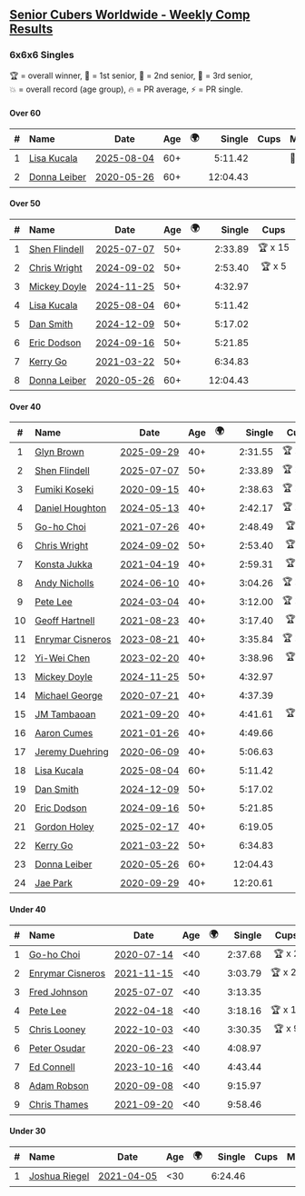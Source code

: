<style>table {white-space: nowrap;}</style>
<link rel="stylesheet" type="text/css" href="/scw-comp/css/flags.css" />

## [Senior Cubers Worldwide - Weekly Comp Results](/scw-comp/results/)
### 6x6x6 Singles

<span style="white-space: nowrap;">🏆 = overall winner</span>, <span style="white-space: nowrap;">🥇 = 1st senior</span>, <span style="white-space: nowrap;">🥈 = 2nd senior</span>, <span style="white-space: nowrap;">🥉 = 3rd senior</span>, <span style="white-space: nowrap;">💥 = overall record (age group)</span>, <span style="white-space: nowrap;">🔥 = PR average</span>, <span style="white-space: nowrap;">⚡ = PR single</span>.

#### Over 60

| # | Name | Date | Age | 🌍 | Single | Cups | Medals | Achievements | Video |
| :--: | :-- | :--: | :--: | :--: | --: | :--: | :-- | :-- | :-- |
| 1 | [Lisa Kucala](../../persons/lisa_kucala/666.md) | [2025-08-04](../../results/2025-08-04/666.md) | 60+ | <i class="flag flag-US" /> | 5:11.42 |  | 🥉 x 6 | 💥 x 8, ⚡ x 8 | [Desktop](https://www.facebook.com/events/692804973405559/permalink/702821319070591) / [Mobile](https://m.facebook.com/events/692804973405559?view=permalink&id=702821319070591) |
| 2 | [Donna Leiber](../../persons/donna_leiber/666.md) | [2020-05-26](../../results/2020-05-26/666.md) | 60+ | <i class="flag flag-US" /> | 12:04.43 |  |  | 💥 x 3, ⚡ x 3 | [Desktop](https://www.facebook.com/events/637852836799991/permalink/640054709913137) / [Mobile](https://m.facebook.com/events/637852836799991?view=permalink&id=640054709913137) |

#### Over 50

| # | Name | Date | Age | 🌍 | Single | Cups | Medals | Achievements | Video |
| :--: | :-- | :--: | :--: | :--: | --: | :--: | :-- | :-- | :-- |
| 1 | [Shen Flindell](../../persons/shen_flindell/666.md) | [2025-07-07](../../results/2025-07-07/666.md) | 50+ | <i class="flag flag-AU" /> | 2:33.89 | 🏆 x 15 | 🥇 x 15, 🥈 x 18, 🥉 x 2 | 💥 x 4, 🔥 x 4, ⚡ x 5 | [Desktop](https://www.facebook.com/events/1058133109253286/permalink/1064362515297012) / [Mobile](https://m.facebook.com/events/1058133109253286?view=permalink&id=1064362515297012) |
| 2 | [Chris Wright](../../persons/chris_wright/666.md) | [2024-09-02](../../results/2024-09-02/666.md) | 50+ | <i class="flag flag-GB" /> | 2:53.40 | 🏆 x 5 | 🥇 x 5, 🥈 x 3 | 💥 x 6, 🔥 x 5, ⚡ x 5 | [Desktop](https://www.facebook.com/events/496466003310019/permalink/499631999660086) / [Mobile](https://m.facebook.com/events/496466003310019?view=permalink&id=499631999660086) |
| 3 | [Mickey Doyle](../../persons/mickey_doyle/666.md) | [2024-11-25](../../results/2024-11-25/666.md) | 50+ | <i class="flag flag-US" /> | 4:32.97 |  | 🥇 x 2, 🥈 x 2, 🥉 x 2 | ⚡ x 7 | [Desktop](https://www.facebook.com/events/568276315811932/permalink/577572214882342) / [Mobile](https://m.facebook.com/events/568276315811932?view=permalink&id=577572214882342) |
| 4 | [Lisa Kucala](../../persons/lisa_kucala/666.md) | [2025-08-04](../../results/2025-08-04/666.md) | 60+ | <i class="flag flag-US" /> | 5:11.42 |  | 🥉 x 6 | 💥 x 8, ⚡ x 8 | [Desktop](https://www.facebook.com/events/692804973405559/permalink/702821319070591) / [Mobile](https://m.facebook.com/events/692804973405559?view=permalink&id=702821319070591) |
| 5 | [Dan Smith](../../persons/dan_smith/666.md) | [2024-12-09](../../results/2024-12-09/666.md) | 50+ | <i class="flag flag-US" /> | 5:17.02 |  | 🥇 x 5, 🥈 x 3, 🥉 x 7 | 💥 x 1, 🔥 x 1, ⚡ x 3 | [Desktop](https://www.facebook.com/events/568276315811932/permalink/586154067357490) / [Mobile](https://m.facebook.com/events/568276315811932?view=permalink&id=586154067357490) |
| 6 | [Eric Dodson](../../persons/eric_dodson/666.md) | [2024-09-16](../../results/2024-09-16/666.md) | 50+ | <i class="flag flag-US" /> | 5:21.85 |  | 🥈 x 1 | ⚡ x 2 | [Desktop](https://www.facebook.com/events/1169142974162460/permalink/1171316953945062) / [Mobile](https://m.facebook.com/events/1169142974162460?view=permalink&id=1171316953945062) |
| 7 | [Kerry Go](../../persons/kerry_go/666.md) | [2021-03-22](../../results/2021-03-22/666.md) | 50+ | <i class="flag flag-US" /> | 6:34.83 |  | 🥈 x 1 | ⚡ x 1 | [Desktop](https://www.facebook.com/events/2537500386546221/permalink/2547152288914364) / [Mobile](https://m.facebook.com/events/2537500386546221?view=permalink&id=2547152288914364) |
| 8 | [Donna Leiber](../../persons/donna_leiber/666.md) | [2020-05-26](../../results/2020-05-26/666.md) | 60+ | <i class="flag flag-US" /> | 12:04.43 |  |  | 💥 x 3, ⚡ x 3 | [Desktop](https://www.facebook.com/events/637852836799991/permalink/640054709913137) / [Mobile](https://m.facebook.com/events/637852836799991?view=permalink&id=640054709913137) |

#### Over 40

| # | Name | Date | Age | 🌍 | Single | Cups | Medals | Achievements | Video |
| :--: | :-- | :--: | :--: | :--: | --: | :--: | :-- | :-- | :-- |
| 1 | [Glyn Brown](../../persons/glyn_brown/666.md) | [2025-09-29](../../results/2025-09-29/666.md) | 40+ | <i class="flag flag-GB" /> | 2:31.55 | 🏆 x 19 | 🥇 x 20, 🥈 x 16, 🥉 x 5 | 💥 x 1, 🔥 x 15, ⚡ x 13 | [Desktop](https://www.facebook.com/events/31214798074830951/permalink/31452954577681965) / [Mobile](https://m.facebook.com/events/31214798074830951?view=permalink&id=31452954577681965) |
| 2 | [Shen Flindell](../../persons/shen_flindell/666.md) | [2025-07-07](../../results/2025-07-07/666.md) | 50+ | <i class="flag flag-AU" /> | 2:33.89 | 🏆 x 15 | 🥇 x 15, 🥈 x 18, 🥉 x 2 | 💥 x 4, 🔥 x 4, ⚡ x 5 | [Desktop](https://www.facebook.com/events/1058133109253286/permalink/1064362515297012) / [Mobile](https://m.facebook.com/events/1058133109253286?view=permalink&id=1064362515297012) |
| 3 | [Fumiki Koseki](../../persons/fumiki_koseki/666.md) | [2020-09-15](../../results/2020-09-15/666.md) | 40+ | <i class="flag flag-JP" /> | 2:38.63 | 🏆 x 24 | 🥇 x 24 | 💥 x 2, 🔥 x 2, ⚡ x 2 | [Desktop](https://www.facebook.com/events/655903882008117/permalink/659480474983791) / [Mobile](https://m.facebook.com/events/655903882008117?view=permalink&id=659480474983791) |
| 4 | [Daniel Houghton](../../persons/daniel_houghton/666.md) | [2024-05-13](../../results/2024-05-13/666.md) | 40+ | <i class="flag flag-CH" /> | 2:42.17 | 🏆 x 35 | 🥇 x 39, 🥈 x 14, 🥉 x 19 | 🔥 x 10, ⚡ x 12 | [Desktop](https://www.facebook.com/events/849366597233542/permalink/854649486705253) / [Mobile](https://m.facebook.com/events/849366597233542?view=permalink&id=854649486705253) |
| 5 | [Go-ho Choi](../../persons/go_ho_choi/666.md) | [2021-07-26](../../results/2021-07-26/666.md) | 40+ | <i class="flag flag-KR" /> | 2:48.49 | 🏆 x 2 | 🥇 x 1 | 💥 x 1, 🔥 x 2, ⚡ x 2 | [Desktop](https://www.facebook.com/events/210838191047415/permalink/220841146713786) / [Mobile](https://m.facebook.com/events/210838191047415?view=permalink&id=220841146713786) |
| 6 | [Chris Wright](../../persons/chris_wright/666.md) | [2024-09-02](../../results/2024-09-02/666.md) | 50+ | <i class="flag flag-GB" /> | 2:53.40 | 🏆 x 5 | 🥇 x 5, 🥈 x 3 | 💥 x 6, 🔥 x 5, ⚡ x 5 | [Desktop](https://www.facebook.com/events/496466003310019/permalink/499631999660086) / [Mobile](https://m.facebook.com/events/496466003310019?view=permalink&id=499631999660086) |
| 7 | [Konsta Jukka](../../persons/konsta_jukka/666.md) | [2021-04-19](../../results/2021-04-19/666.md) | 40+ | <i class="flag flag-FI" /> | 2:59.31 | 🏆 x 2 | 🥇 x 4, 🥈 x 9, 🥉 x 1 | 🔥 x 7, ⚡ x 5 | [Desktop](https://www.facebook.com/events/1009195762821458/permalink/1017253955348972) / [Mobile](https://m.facebook.com/events/1009195762821458?view=permalink&id=1017253955348972) |
| 8 | [Andy Nicholls](../../persons/andy_nicholls/666.md) | [2024-06-10](../../results/2024-06-10/666.md) | 40+ | <i class="flag flag-GB" /> | 3:04.26 | 🏆 x 11 | 🥇 x 12, 🥈 x 2 | 💥 x 5, 🔥 x 3, ⚡ x 5 | [Desktop](https://www.facebook.com/events/804039971828225/permalink/804552235110332) / [Mobile](https://m.facebook.com/events/804039971828225?view=permalink&id=804552235110332) |
| 9 | [Pete Lee](../../persons/pete_lee/666.md) | [2024-03-04](../../results/2024-03-04/666.md) | 40+ | <i class="flag flag-GB" /> | 3:12.00 | 🏆 x 12 | 🥈 x 2, 🥉 x 4 | 🔥 x 14, ⚡ x 20 | [Desktop](https://www.facebook.com/events/3564311457163699/permalink/3569724523289059) / [Mobile](https://m.facebook.com/events/3564311457163699?view=permalink&id=3569724523289059) |
| 10 | [Geoff Hartnell](../../persons/geoff_hartnell/666.md) | [2021-08-23](../../results/2021-08-23/666.md) | 40+ | <i class="flag flag-GB" /> | 3:17.40 | 🏆 x 4 | 🥇 x 20, 🥈 x 25, 🥉 x 2 | 🔥 x 6, ⚡ x 5 | [Desktop](https://www.facebook.com/events/1108693076205590/permalink/1116401015434796) / [Mobile](https://m.facebook.com/events/1108693076205590?view=permalink&id=1116401015434796) |
| 11 | [Enrymar Cisneros](../../persons/enrymar_cisneros/666.md) | [2023-08-21](../../results/2023-08-21/666.md) | 40+ | <i class="flag flag-VE" /> | 3:35.84 | 🏆 x 20 | 🥈 x 1 | 🔥 x 11, ⚡ x 10 | [Desktop](https://www.facebook.com/events/605466225085334/permalink/608413468123943) / [Mobile](https://m.facebook.com/events/605466225085334?view=permalink&id=608413468123943) |
| 12 | [Yi-Wei Chen](../../persons/yi_wei_chen/666.md) | [2023-02-20](../../results/2023-02-20/666.md) | 40+ | <i class="flag flag-TW" /> | 3:38.96 | 🏆 x 1 | 🥇 x 3, 🥈 x 7, 🥉 x 7 | 🔥 x 4, ⚡ x 10 | [Desktop](https://www.facebook.com/events/751205503064846/permalink/753027449549318) / [Mobile](https://m.facebook.com/events/751205503064846?view=permalink&id=753027449549318) |
| 13 | [Mickey Doyle](../../persons/mickey_doyle/666.md) | [2024-11-25](../../results/2024-11-25/666.md) | 50+ | <i class="flag flag-US" /> | 4:32.97 |  | 🥇 x 2, 🥈 x 2, 🥉 x 2 | ⚡ x 7 | [Desktop](https://www.facebook.com/events/568276315811932/permalink/577572214882342) / [Mobile](https://m.facebook.com/events/568276315811932?view=permalink&id=577572214882342) |
| 14 | [Michael George](../../persons/michael_george/666.md) | [2020-07-21](../../results/2020-07-21/666.md) | 40+ | <i class="flag flag-GB" /> | 4:37.39 |  | 🥉 x 4 | ⚡ x 7 | [Desktop](https://www.facebook.com/michael.george.545/videos/10214016558128356) / [Mobile](https://m.facebook.com/michael.george.545/videos/10214016558128356) |
| 15 | [JM Tambaoan](../../persons/jm_tambaoan/666.md) | [2021-09-20](../../results/2021-09-20/666.md) | 40+ | <i class="flag flag-PH" /> | 4:41.61 | 🏆 x 3 | 🥇 x 3, 🥈 x 14, 🥉 x 3 | 🔥 x 4, ⚡ x 4 | [Desktop](https://www.facebook.com/events/4223726381008841/permalink/4268147889900023) / [Mobile](https://m.facebook.com/events/4223726381008841?view=permalink&id=4268147889900023) |
| 16 | [Aaron Cumes](../../persons/aaron_cumes/666.md) | [2021-01-26](../../results/2021-01-26/666.md) | 40+ | <i class="flag flag-GB" /> | 4:49.66 |  | 🥈 x 1, 🥉 x 5 | ⚡ x 4 | [Desktop](https://www.facebook.com/events/886756952081472/permalink/887647815325719) / [Mobile](https://m.facebook.com/events/886756952081472?view=permalink&id=887647815325719) |
| 17 | [Jeremy Duehring](../../persons/jeremy_duehring/666.md) | [2020-06-09](../../results/2020-06-09/666.md) | 40+ | <i class="flag flag-US" /> | 5:06.63 |  | 🥉 x 1 | ⚡ x 2 | [Desktop](https://www.facebook.com/jeremy.duehring/videos/10160093205957846) / [Mobile](https://m.facebook.com/jeremy.duehring/videos/10160093205957846) |
| 18 | [Lisa Kucala](../../persons/lisa_kucala/666.md) | [2025-08-04](../../results/2025-08-04/666.md) | 60+ | <i class="flag flag-US" /> | 5:11.42 |  | 🥉 x 6 | 💥 x 8, ⚡ x 8 | [Desktop](https://www.facebook.com/events/692804973405559/permalink/702821319070591) / [Mobile](https://m.facebook.com/events/692804973405559?view=permalink&id=702821319070591) |
| 19 | [Dan Smith](../../persons/dan_smith/666.md) | [2024-12-09](../../results/2024-12-09/666.md) | 50+ | <i class="flag flag-US" /> | 5:17.02 |  | 🥇 x 5, 🥈 x 3, 🥉 x 7 | 💥 x 1, 🔥 x 1, ⚡ x 3 | [Desktop](https://www.facebook.com/events/568276315811932/permalink/586154067357490) / [Mobile](https://m.facebook.com/events/568276315811932?view=permalink&id=586154067357490) |
| 20 | [Eric Dodson](../../persons/eric_dodson/666.md) | [2024-09-16](../../results/2024-09-16/666.md) | 50+ | <i class="flag flag-US" /> | 5:21.85 |  | 🥈 x 1 | ⚡ x 2 | [Desktop](https://www.facebook.com/events/1169142974162460/permalink/1171316953945062) / [Mobile](https://m.facebook.com/events/1169142974162460?view=permalink&id=1171316953945062) |
| 21 | [Gordon Holey](../../persons/gordon_holey/666.md) | [2025-02-17](../../results/2025-02-17/666.md) | 40+ | <i class="flag flag-US" /> | 6:19.05 |  | 🥈 x 2 | ⚡ x 3 | [Desktop](https://www.facebook.com/766997877/videos/2304456703259743) / [Mobile](https://m.facebook.com/766997877/videos/2304456703259743) |
| 22 | [Kerry Go](../../persons/kerry_go/666.md) | [2021-03-22](../../results/2021-03-22/666.md) | 50+ | <i class="flag flag-US" /> | 6:34.83 |  | 🥈 x 1 | ⚡ x 1 | [Desktop](https://www.facebook.com/events/2537500386546221/permalink/2547152288914364) / [Mobile](https://m.facebook.com/events/2537500386546221?view=permalink&id=2547152288914364) |
| 23 | [Donna Leiber](../../persons/donna_leiber/666.md) | [2020-05-26](../../results/2020-05-26/666.md) | 60+ | <i class="flag flag-US" /> | 12:04.43 |  |  | 💥 x 3, ⚡ x 3 | [Desktop](https://www.facebook.com/events/637852836799991/permalink/640054709913137) / [Mobile](https://m.facebook.com/events/637852836799991?view=permalink&id=640054709913137) |
| 24 | [Jae Park](../../persons/jae_park/666.md) | [2020-09-29](../../results/2020-09-29/666.md) | 40+ | <i class="flag flag-US" /> | 12:20.61 |  | 🥈 x 1 | ⚡ x 1 | [Desktop](https://www.facebook.com/events/427181104911253/permalink/430448351251195) / [Mobile](https://m.facebook.com/events/427181104911253?view=permalink&id=430448351251195) |

#### Under 40

| # | Name | Date | Age | 🌍 | Single | Cups | Medals | Achievements | Video |
| :--: | :-- | :--: | :--: | :--: | --: | :--: | :-- | :-- | :-- |
| 1 | [Go-ho Choi](../../persons/go_ho_choi/666.md) | [2020-07-14](../../results/2020-07-14/666.md) | <40 | <i class="flag flag-KR" /> | 2:37.68 | 🏆 x 2 | 🥇 x 1 | 💥 x 1, 🔥 x 2, ⚡ x 2 | [Desktop](https://www.facebook.com/events/2729568740635198/permalink/2730916483833757) / [Mobile](https://m.facebook.com/events/2729568740635198?view=permalink&id=2730916483833757) |
| 2 | [Enrymar Cisneros](../../persons/enrymar_cisneros/666.md) | [2021-11-15](../../results/2021-11-15/666.md) | <40 | <i class="flag flag-VE" /> | 3:03.79 | 🏆 x 20 | 🥈 x 1 | 🔥 x 11, ⚡ x 10 | [Desktop](https://www.facebook.com/events/1073199523496198/permalink/1081361166013367) / [Mobile](https://m.facebook.com/events/1073199523496198?view=permalink&id=1081361166013367) |
| 3 | [Fred Johnson](../../persons/fred_johnson/666.md) | [2025-07-07](../../results/2025-07-07/666.md) | <40 | <i class="flag flag-US" /> | 3:13.35 |  |  | 🔥 x 1, ⚡ x 2 | [Desktop](https://www.facebook.com/frederick.g.johnson/videos/2195903104220864) / [Mobile](https://m.facebook.com/frederick.g.johnson/videos/2195903104220864) |
| 4 | [Pete Lee](../../persons/pete_lee/666.md) | [2022-04-18](../../results/2022-04-18/666.md) | <40 | <i class="flag flag-GB" /> | 3:18.16 | 🏆 x 12 | 🥈 x 2, 🥉 x 4 | 🔥 x 14, ⚡ x 20 | [Desktop](https://www.facebook.com/events/651121915952604/permalink/659239728474156) / [Mobile](https://m.facebook.com/events/651121915952604?view=permalink&id=659239728474156) |
| 5 | [Chris Looney](../../persons/chris_looney/666.md) | [2022-10-03](../../results/2022-10-03/666.md) | <40 | <i class="flag flag-US" /> | 3:30.35 | 🏆 x 9 |  | 🔥 x 4, ⚡ x 6 | [Desktop](https://www.facebook.com/chris.looney/videos/414746097295170) / [Mobile](https://m.facebook.com/chris.looney/videos/414746097295170) |
| 6 | [Peter Osudar](../../persons/peter_osudar/666.md) | [2020-06-23](../../results/2020-06-23/666.md) | <40 | <i class="flag flag-CA" /> | 4:08.97 |  |  | 🔥 x 1, ⚡ x 1 | [Desktop](https://www.facebook.com/events/268636114456043/permalink/276193687033619) / [Mobile](https://m.facebook.com/events/268636114456043?view=permalink&id=276193687033619) |
| 7 | [Ed Connell](../../persons/ed_connell/666.md) | [2023-10-16](../../results/2023-10-16/666.md) | <40 | <i class="flag flag-IE" /> | 4:43.44 |  |  | 🔥 x 1, ⚡ x 4 | [Desktop](https://www.facebook.com/events/754076313399498/permalink/763246285815834) / [Mobile](https://m.facebook.com/events/754076313399498?view=permalink&id=763246285815834) |
| 8 | [Adam Robson](../../persons/adam_robson/666.md) | [2020-09-08](../../results/2020-09-08/666.md) | <40 | <i class="flag flag-GB" /> | 9:15.97 |  |  | ⚡ x 1 | [Desktop](https://www.facebook.com/100005428097972/videos/1462603357263920) / [Mobile](https://m.facebook.com/100005428097972/videos/1462603357263920) |
| 9 | [Chris Thames](../../persons/chris_thames/666.md) | [2021-09-20](../../results/2021-09-20/666.md) | <40 | <i class="flag flag-US" /> | 9:58.46 |  |  | ⚡ x 1 | [Desktop](https://www.facebook.com/events/4223726381008841/permalink/4243290692385743) / [Mobile](https://m.facebook.com/events/4223726381008841?view=permalink&id=4243290692385743) |

#### Under 30

| # | Name | Date | Age | 🌍 | Single | Cups | Medals | Achievements | Video |
| :--: | :-- | :--: | :--: | :--: | --: | :--: | :-- | :-- | :-- |
| 1 | [Joshua Riegel](../../persons/joshua_riegel/666.md) | [2021-04-05](../../results/2021-04-05/666.md) | <30 | <i class="flag flag-US" /> | 6:24.46 |  |  | ⚡ x 3 | [Desktop](https://www.facebook.com/events/2619499895016321/permalink/2625678607731783) / [Mobile](https://m.facebook.com/events/2619499895016321?view=permalink&id=2625678607731783) |


<!-- Global site tag (gtag.js) - Google Analytics -->
<script async src="https://www.googletagmanager.com/gtag/js?id=UA-86348435-3"></script>
<script>window.dataLayer = window.dataLayer || []; function gtag() {dataLayer.push(arguments);} gtag('js', new Date()); gtag('config', 'UA-86348435-3');</script>
